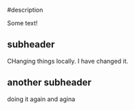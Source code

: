 #description



Some text!

## subheader

CHanging things locally.
I have changed it.

## another subheader
doing it again and agina
